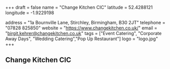 +++ 
draft = false 
name = "Change Kitchen CIC" 
latitude = 52.4288121 
longitude = -1.9229198

address = "1a Bournville Lane, Stirchley, Birmingham, B30 2JT" 
telephone = "07828 825850" 
website = "https://www.changekitchen.co.uk/" 
email = "birgit.kehrer@changekitchen.co.uk" 
tags = ["Event Catering", "Corporate Away Days", "Wedding Catering","Pop Up Restaurant"]
logo = "logo.jpg" 
+++

## Change Kitchen CIC
